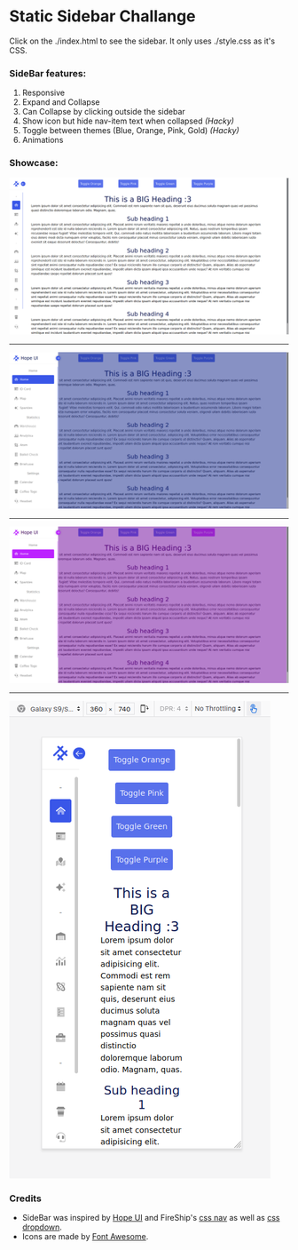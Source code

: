 # Static Sidebar Challange

Click on the ./index.html to see the sidebar. It only uses ./style.css as it's CSS.

### **SideBar features:**
1. Responsive
2. Expand and Collapse
3. Can Collapse by clicking outside the sidebar
4. Show icon but hide nav-item text when collapsed _(Hacky)_
5. Toggle between themes (Blue, Orange, Pink, Gold) _(Hacky)_
6. Animations

### Showcase:
![Sidebar Collapsed](./sidebar-collapsed.png)<hr>
![Sidebar Expanded](./sidebar-expanded.png)<hr>
![Pink Sidebar](./pink-sidebar.png)<hr>
![Responsive Sidebar](./responsive-sidebar.png)

### **Credits**
+ SideBar was inspired by [Hope UI](https://templates.iqonic.design/hope-ui/html/dist/dashboard/index.html) and FireShip's [css nav](https://youtu.be/biOMz4puGt8) as well as [css dropdown](https://youtu.be/rXuHGLzSmSE).
+ Icons are made by [Font Awesome](https://fontawesome.com/v5.15/icons).
  
